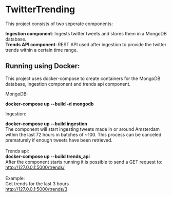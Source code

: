 # TwitterTrending

This project consists of two seperate components:

**Ingestion component**: Ingests twitter tweets and stores them in a MongoDB database.
<br>
**Trends API component**: REST API used after ingestion to provide the twitter trends within a certain time range.

## Running using Docker:

This project uses docker-compose to create containers for the MongoDB database, ingestion component and trends api component.

MongoDB:

**docker-compose up --build -d mongodb**

Ingestion:

**docker-compose up --build ingestion**
<br>
The component will start ingesting tweets made in or around Amsterdam within the last 72 hours in batches of ~100. This process can be canceled prematurely if enough tweets have been retrieved. 
<br>
<br>
Trends api:
<br>
**docker-compose up --build trends_api**
<br>
After the component starts running it is possible to send a GET request to:
<br>
http://127.0.0.1:5000/trends/<last-x-hours>
<br>
<br>
Example:
<br>
Get trends for the last 3 hours
<br>
http://127.0.0.1:5000/trends/3
  
